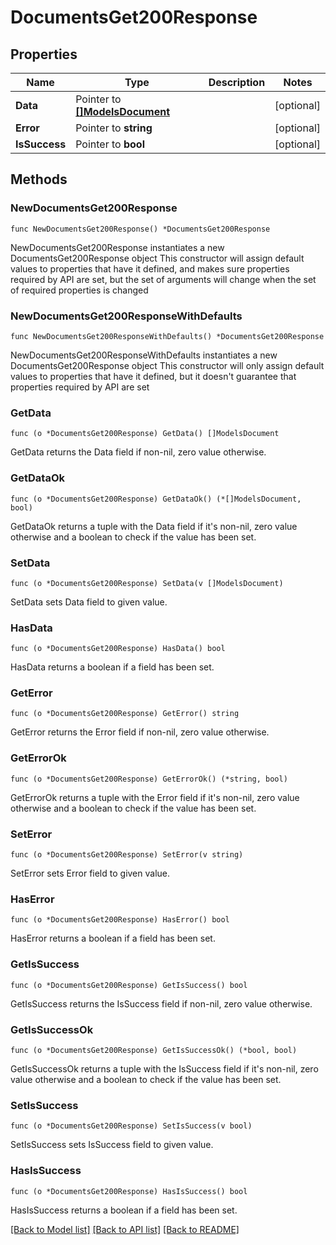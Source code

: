 # DocumentsGet200Response

## Properties

Name | Type | Description | Notes
------------ | ------------- | ------------- | -------------
**Data** | Pointer to [**[]ModelsDocument**](ModelsDocument.md) |  | [optional] 
**Error** | Pointer to **string** |  | [optional] 
**IsSuccess** | Pointer to **bool** |  | [optional] 

## Methods

### NewDocumentsGet200Response

`func NewDocumentsGet200Response() *DocumentsGet200Response`

NewDocumentsGet200Response instantiates a new DocumentsGet200Response object
This constructor will assign default values to properties that have it defined,
and makes sure properties required by API are set, but the set of arguments
will change when the set of required properties is changed

### NewDocumentsGet200ResponseWithDefaults

`func NewDocumentsGet200ResponseWithDefaults() *DocumentsGet200Response`

NewDocumentsGet200ResponseWithDefaults instantiates a new DocumentsGet200Response object
This constructor will only assign default values to properties that have it defined,
but it doesn't guarantee that properties required by API are set

### GetData

`func (o *DocumentsGet200Response) GetData() []ModelsDocument`

GetData returns the Data field if non-nil, zero value otherwise.

### GetDataOk

`func (o *DocumentsGet200Response) GetDataOk() (*[]ModelsDocument, bool)`

GetDataOk returns a tuple with the Data field if it's non-nil, zero value otherwise
and a boolean to check if the value has been set.

### SetData

`func (o *DocumentsGet200Response) SetData(v []ModelsDocument)`

SetData sets Data field to given value.

### HasData

`func (o *DocumentsGet200Response) HasData() bool`

HasData returns a boolean if a field has been set.

### GetError

`func (o *DocumentsGet200Response) GetError() string`

GetError returns the Error field if non-nil, zero value otherwise.

### GetErrorOk

`func (o *DocumentsGet200Response) GetErrorOk() (*string, bool)`

GetErrorOk returns a tuple with the Error field if it's non-nil, zero value otherwise
and a boolean to check if the value has been set.

### SetError

`func (o *DocumentsGet200Response) SetError(v string)`

SetError sets Error field to given value.

### HasError

`func (o *DocumentsGet200Response) HasError() bool`

HasError returns a boolean if a field has been set.

### GetIsSuccess

`func (o *DocumentsGet200Response) GetIsSuccess() bool`

GetIsSuccess returns the IsSuccess field if non-nil, zero value otherwise.

### GetIsSuccessOk

`func (o *DocumentsGet200Response) GetIsSuccessOk() (*bool, bool)`

GetIsSuccessOk returns a tuple with the IsSuccess field if it's non-nil, zero value otherwise
and a boolean to check if the value has been set.

### SetIsSuccess

`func (o *DocumentsGet200Response) SetIsSuccess(v bool)`

SetIsSuccess sets IsSuccess field to given value.

### HasIsSuccess

`func (o *DocumentsGet200Response) HasIsSuccess() bool`

HasIsSuccess returns a boolean if a field has been set.


[[Back to Model list]](../README.md#documentation-for-models) [[Back to API list]](../README.md#documentation-for-api-endpoints) [[Back to README]](../README.md)


